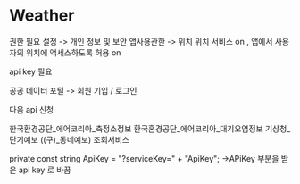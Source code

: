 # Weather

권한 필요
설정 -> 개인 정보 및 보안 앱사용관한 -> 위치 
위치 서비스 on , 앱에서 사용자의 위치에 액세스하도록 허용 on

api key 필요

공공 데이터 포털 -> 회원 기입 / 로그인

다음 api 신청

한국환경공단_에어코리아_측정소정보 
환국혼경공단_에어코리아_대기오염정보
기상청_단기예보 ((구)_동네예보) 조회서비스 

private const string ApiKey = "?serviceKey=" + "ApiKey";
                                                     ->APiKey 부분을 받은 api key 로 바꿈               